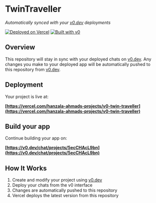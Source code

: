 # TwinTraveller

*Automatically synced with your [v0.dev](https://v0.dev) deployments*

[![Deployed on Vercel](https://img.shields.io/badge/Deployed%20on-Vercel-black?style=for-the-badge&logo=vercel)](https://vercel.com/hanzala-ahmads-projects/v0-twin-traveller)
[![Built with v0](https://img.shields.io/badge/Built%20with-v0.dev-black?style=for-the-badge)](https://v0.dev/chat/projects/5ecCHAcL9bn)

## Overview

This repository will stay in sync with your deployed chats on [v0.dev](https://v0.dev).
Any changes you make to your deployed app will be automatically pushed to this repository from [v0.dev](https://v0.dev).

## Deployment

Your project is live at:

**[https://vercel.com/hanzala-ahmads-projects/v0-twin-traveller](https://vercel.com/hanzala-ahmads-projects/v0-twin-traveller)**

## Build your app

Continue building your app on:

**[https://v0.dev/chat/projects/5ecCHAcL9bn](https://v0.dev/chat/projects/5ecCHAcL9bn)**

## How It Works

1. Create and modify your project using [v0.dev](https://v0.dev)
2. Deploy your chats from the v0 interface
3. Changes are automatically pushed to this repository
4. Vercel deploys the latest version from this repository